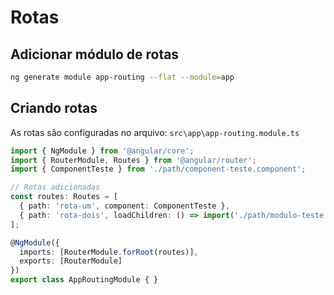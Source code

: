 # Rotas

## Adicionar módulo de rotas

```bash
ng generate module app-routing --flat --module=app
```

## Criando rotas

As rotas são configuradas no arquivo: `src\app\app-routing.module.ts`

```ts
import { NgModule } from '@angular/core';
import { RouterModule, Routes } from '@angular/router';
import { ComponentTeste } from './path/component-teste.component';

// Rotas adicionadas
const routes: Routes = [
  { path: 'rota-um', component: ComponentTeste },
  { path: 'rota-dois', loadChildren: () => import('./path/modulo-teste.module').then((m) => m.ModuloTeste) } // modo Lazy
];

@NgModule({
  imports: [RouterModule.forRoot(routes)],
  exports: [RouterModule]
})
export class AppRoutingModule { }
```
